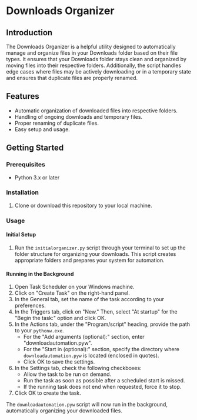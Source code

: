 # Downloads Organizer

## Introduction
The Downloads Organizer is a helpful utility designed to automatically manage and organize files in your Downloads folder based on their file types. It ensures that your Downloads folder stays clean and organized by moving files into their respective folders. Additionally, the script handles edge cases where files may be actively downloading or in a temporary state and ensures that duplicate files are properly renamed.

## Features
- Automatic organization of downloaded files into respective folders.
- Handling of ongoing downloads and temporary files.
- Proper renaming of duplicate files.
- Easy setup and usage.

## Getting Started

### Prerequisites
- Python 3.x or later

### Installation
1. Clone or download this repository to your local machine.

### Usage

#### Initial Setup
1. Run the `initialorganizer.py` script through your terminal to set up the folder structure for organizing your downloads. This script creates appropriate folders and prepares your system for automation.

#### Running in the Background
1. Open Task Scheduler on your Windows machine.
2. Click on "Create Task" on the right-hand panel.
3. In the General tab, set the name of the task according to your preferences.
4. In the Triggers tab, click on "New." Then, select "At startup" for the "Begin the task:" option and click OK.
5. In the Actions tab, under the "Program/script" heading, provide the path to your `pythonw.exe`. 
   - For the "Add arguments (optional):" section, enter "downloadautomation.pyw".
   - For the "Start in (optional):" section, specify the directory where `downloadautomation.pyw` is located (enclosed in quotes).
   - Click OK to save the settings.
6. In the Settings tab, check the following checkboxes:
   - Allow the task to be run on demand.
   - Run the task as soon as possible after a scheduled start is missed.
   - If the running task does not end when requested, force it to stop.
7. Click OK to create the task.

The `downloadautomation.pyw` script will now run in the background, automatically organizing your downloaded files.